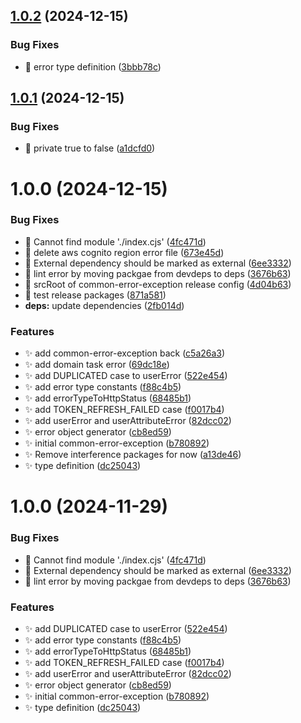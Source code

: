 ## [1.0.2](https://github.com/zhumeisongsong/multiple-products-workspace/compare/common-error-exception-v1.0.1...common-error-exception-v1.0.2) (2024-12-15)


### Bug Fixes

* 🐛 error type definition ([3bbb78c](https://github.com/zhumeisongsong/multiple-products-workspace/commit/3bbb78cc747edd9d586981ad12d9d5b621d762a3))

## [1.0.1](https://github.com/zhumeisongsong/multiple-products-workspace/compare/common-error-exception-v1.0.0...common-error-exception-v1.0.1) (2024-12-15)


### Bug Fixes

* 🐛 private true to false ([a1dcfd0](https://github.com/zhumeisongsong/multiple-products-workspace/commit/a1dcfd0323b3bb15d28390f54c2edaea494be392))

# 1.0.0 (2024-12-15)


### Bug Fixes

* 🐛 Cannot find module './index.cjs' ([4fc471d](https://github.com/zhumeisongsong/multiple-products-workspace/commit/4fc471d3e0092e553c3e3f34b45145beffb02068))
* 🐛 delete aws cognito region error file ([673e45d](https://github.com/zhumeisongsong/multiple-products-workspace/commit/673e45dfbc98da356cb740e5d1836c03b73cd667))
* 🐛 External dependency should be marked as external ([6ee3332](https://github.com/zhumeisongsong/multiple-products-workspace/commit/6ee3332fdb73c32559d6c5020dd5e5d59a30ebeb))
* 🐛 lint error by moving packgae from devdeps to deps ([3676b63](https://github.com/zhumeisongsong/multiple-products-workspace/commit/3676b63f3c2c3414779444e1dd2a15d1f9f8a3c1))
* 🐛 srcRoot of common-error-exception release config ([4d04b63](https://github.com/zhumeisongsong/multiple-products-workspace/commit/4d04b63028ae36b780ffdd2417f7f3506d078c69))
* 🐛 test release packages ([871a581](https://github.com/zhumeisongsong/multiple-products-workspace/commit/871a581bac2fff6ce894507d5955211c6fc30014))
* **deps:** update dependencies ([2fb014d](https://github.com/zhumeisongsong/multiple-products-workspace/commit/2fb014d05386de7555cc8e70e5c62cbc90866f7b))


### Features

* ✨ add common-error-exception back ([c5a26a3](https://github.com/zhumeisongsong/multiple-products-workspace/commit/c5a26a359147cfdbd515edb74742606e43a8f404))
* ✨ add domain task error ([69dc18e](https://github.com/zhumeisongsong/multiple-products-workspace/commit/69dc18e68b21e464c30c7fdd6bb316933f9b6c94))
* ✨ add DUPLICATED case to userError ([522e454](https://github.com/zhumeisongsong/multiple-products-workspace/commit/522e4543eb015d3689af25f1e46427c95d231acc))
* ✨ add error type constants ([f88c4b5](https://github.com/zhumeisongsong/multiple-products-workspace/commit/f88c4b53d6eb5af50d3b1af3a557ccbcefad562d))
* ✨ add errorTypeToHttpStatus ([68485b1](https://github.com/zhumeisongsong/multiple-products-workspace/commit/68485b1ac01be0b62a6d22a5e3f81b9915fa47a4))
* ✨ add TOKEN_REFRESH_FAILED case ([f0017b4](https://github.com/zhumeisongsong/multiple-products-workspace/commit/f0017b456cff7f738d3b81b8be959e32a9ad01dd))
* ✨ add userError and userAttributeError ([82dcc02](https://github.com/zhumeisongsong/multiple-products-workspace/commit/82dcc022cf0a0f08f2b124dccbbcb86facd3ee77))
* ✨ error object generator ([cb8ed59](https://github.com/zhumeisongsong/multiple-products-workspace/commit/cb8ed5948aae2c80c6b0bb39edc7a25b77fd430f))
* ✨ initial common-error-exception ([b780892](https://github.com/zhumeisongsong/multiple-products-workspace/commit/b78089280f3954017d875adcdc8d6fdec0a67dbf))
* ✨ Remove interference packages for now ([a13de46](https://github.com/zhumeisongsong/multiple-products-workspace/commit/a13de468c1c7d31017ab6c7eec304942397853d2))
* ✨ type definition ([dc25043](https://github.com/zhumeisongsong/multiple-products-workspace/commit/dc25043f2a898e1ff8f1da74bb7bde2410a2c24b))

# 1.0.0 (2024-11-29)


### Bug Fixes

* 🐛 Cannot find module './index.cjs' ([4fc471d](https://github.com/zhumeisongsong/multiple-products-workspace/commit/4fc471d3e0092e553c3e3f34b45145beffb02068))
* 🐛 External dependency should be marked as external ([6ee3332](https://github.com/zhumeisongsong/multiple-products-workspace/commit/6ee3332fdb73c32559d6c5020dd5e5d59a30ebeb))
* 🐛 lint error by moving packgae from devdeps to deps ([3676b63](https://github.com/zhumeisongsong/multiple-products-workspace/commit/3676b63f3c2c3414779444e1dd2a15d1f9f8a3c1))


### Features

* ✨ add DUPLICATED case to userError ([522e454](https://github.com/zhumeisongsong/multiple-products-workspace/commit/522e4543eb015d3689af25f1e46427c95d231acc))
* ✨ add error type constants ([f88c4b5](https://github.com/zhumeisongsong/multiple-products-workspace/commit/f88c4b53d6eb5af50d3b1af3a557ccbcefad562d))
* ✨ add errorTypeToHttpStatus ([68485b1](https://github.com/zhumeisongsong/multiple-products-workspace/commit/68485b1ac01be0b62a6d22a5e3f81b9915fa47a4))
* ✨ add TOKEN_REFRESH_FAILED case ([f0017b4](https://github.com/zhumeisongsong/multiple-products-workspace/commit/f0017b456cff7f738d3b81b8be959e32a9ad01dd))
* ✨ add userError and userAttributeError ([82dcc02](https://github.com/zhumeisongsong/multiple-products-workspace/commit/82dcc022cf0a0f08f2b124dccbbcb86facd3ee77))
* ✨ error object generator ([cb8ed59](https://github.com/zhumeisongsong/multiple-products-workspace/commit/cb8ed5948aae2c80c6b0bb39edc7a25b77fd430f))
* ✨ initial common-error-exception ([b780892](https://github.com/zhumeisongsong/multiple-products-workspace/commit/b78089280f3954017d875adcdc8d6fdec0a67dbf))
* ✨ type definition ([dc25043](https://github.com/zhumeisongsong/multiple-products-workspace/commit/dc25043f2a898e1ff8f1da74bb7bde2410a2c24b))
